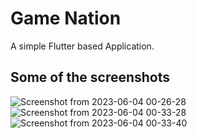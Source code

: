 # Game Nation

A simple Flutter based Application.

## Some of the screenshots

![Screenshot from 2023-06-04 00-26-28](https://github.com/Yagna603/Game-nation/assets/84460990/99b52b32-08c0-4e4a-9178-7e3a7daf6642)
<br>
![Screenshot from 2023-06-04 00-33-28](https://github.com/Yagna603/Game-nation/assets/84460990/ffc6c9d6-9d05-438c-94eb-a017ea8be3e3)
<br>
![Screenshot from 2023-06-04 00-33-40](https://github.com/Yagna603/Game-nation/assets/84460990/d3474d2a-6a05-4a38-a053-12eb0c4a3a3e)
